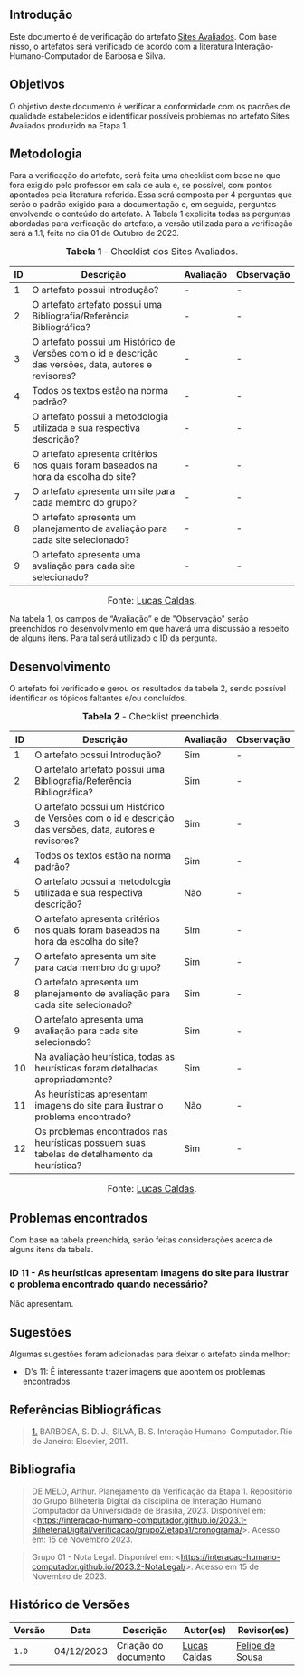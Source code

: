## Introdução

Este documento é de verificação do artefato [Sites Avaliados](../../../planejamento/sites-avaliados.md). Com base nisso, o artefatos será verificado de acordo com a literatura Interação-Humano-Computador de Barbosa e Silva.

## Objetivos

O objetivo deste documento é verificar a conformidade com os padrões de qualidade estabelecidos e identificar possíveis problemas no artefato Sites Avaliados produzido na Etapa 1.

## Metodologia

Para a verificação do artefato, será feita uma checklist com base no que fora exigido pelo professor em sala de aula e, se possível, com pontos apontados pela literatura referida. Essa será composta por 4 perguntas que serão o padrão exigido para a documentação e, em seguida, perguntas envolvendo o conteúdo do artefato. A Tabela 1 explicita todas as perguntas abordadas para verficação do artefato, a versão utilizada para a verificação será a 1.1, feita no dia 01 de Outubro de 2023.

<font size="3"><p style="text-align: center"><b>Tabela 1</b> - Checklist dos Sites Avaliados. </p></font>


| ID  | Descrição     | Avaliação | Observação |
|-----| --------------------------------------------------------------------------------------------------------------- | --------- | --------- |
| 1   | O artefato possui Introdução?                                                                          | -        | - |
| 2   | O artefato artefato possui uma Bibliografia/Referência Bibliográfica?                                  | -        | - |
| 3   | O artefato possui um Histórico de Versões com o id e descrição das versões, data, autores e revisores? | -        | - |
| 4   | Todos os textos estão na norma padrão?                                                                 | -        | - |
| 5   | O artefato possui a metodologia utilizada e sua respectiva descrição?                  | -        | - |
| 6   | O artefato apresenta critérios nos quais foram baseados na hora da escolha do site?                                       | -        | - |
| 7   | O artefato apresenta um site para cada membro do grupo?             | -        | - |
| 8   | O artefato apresenta um planejamento de avaliação para cada site selecionado?                       | -        | - |
| 9   | O artefato apresenta uma avaliação para cada site selecionado?                       | -        | - |

<font size="3"><p style="text-align: center">Fonte: [Lucas Caldas](https://github.com/lucascaldasb).</p></font>

Na tabela 1, os campos de “Avaliação” e de "Observação" serão preenchidos no desenvolvimento em que haverá uma discussão a respeito de alguns itens. Para tal será utilizado o ID da pergunta.

## Desenvolvimento
O artefato foi verificado e gerou os resultados da tabela 2, sendo possível identificar os tópicos faltantes e/ou concluídos.

<font size="3"><p style="text-align: center"><b>Tabela 2</b> - Checklist preenchida. </p></font> 


| ID  | Descrição     | Avaliação | Observação |
|-----| --------------------------------------------------------------------------------------------------------------- | --------- | --------- |
| 1   | O artefato possui Introdução?                                                                          | Sim        | - |
| 2   | O artefato artefato possui uma Bibliografia/Referência Bibliográfica?                                  | Sim        | - |
| 3   | O artefato possui um Histórico de Versões com o id e descrição das versões, data, autores e revisores? | Sim       | - |
| 4   | Todos os textos estão na norma padrão?                                                                 | Sim        | - |
| 5   | O artefato possui a metodologia utilizada e sua respectiva descrição?                  | Não        | - |
| 6   | O artefato apresenta critérios nos quais foram baseados na hora da escolha do site?                                       | Sim        | - |
| 7   | O artefato apresenta um site para cada membro do grupo?             | Sim        | - |
| 8   | O artefato apresenta um planejamento de avaliação para cada site selecionado?                       | Sim        | - |
| 9   | O artefato apresenta uma avaliação para cada site selecionado?                       | Sim       | - |
| 10  | Na avaliação heurística, todas as heurísticas foram detalhadas apropriadamente?                             | Sim        | - |
| 11  | As heurísticas apresentam imagens do site para ilustrar o problema encontrado?                             | Não        | - |
| 12  | Os problemas encontrados nas heurísticas possuem suas tabelas de detalhamento da heurística?                             | Sim        | - |

<font size="3"><p style="text-align: center">Fonte: [Lucas Caldas](https://github.com/lucascaldasb).</p></font>

## Problemas encontrados
Com base na tabela preenchida, serão feitas considerações acerca de alguns itens da tabela.

### ID 11 - As heurísticas apresentam imagens do site para ilustrar o problema encontrado quando necessário?
Não apresentam.


## Sugestões
Algumas sugestões foram adicionadas para deixar o artefato ainda melhor:
  
* ID's 11: É interessante trazer imagens que apontem os problemas encontrados.

## Referências Bibliográficas
> <a id="REF1" href="#anchor_1">1.</a> BARBOSA, S. D. J.; SILVA, B. S. Interação Humano-Computador. Rio de Janeiro: Elsevier, 2011.

## Bibliografia

> DE MELO, Arthur. Planejamento da Verificação da Etapa 1. Repositório do Grupo Bilheteria Digital da disciplina de Interação Humano Computador da Universidade de Brasília, 2023. Disponível em: <<https://interacao-humano-computador.github.io/2023.1-BilheteriaDigital/verificacao/grupo2/etapa1/cronograma/>>. Acesso em: 15 de Novembro 2023.

>Grupo 01 - Nota Legal. Disponível em: <<https://interacao-humano-computador.github.io/2023.2-NotaLegal/>>. Acesso em 15 de Novembro de 2023.

## Histórico de Versões

Versão  |   Data   | Descrição | Autor(es) | Revisor(es)
--------- | ------ | ------ | ---------- | ----------
 `1.0` | 04/12/2023 | Criação do documento | [Lucas Caldas](https://github.com/lucascaldasb) | [Felipe de Sousa](https://github.com/fsousac) |